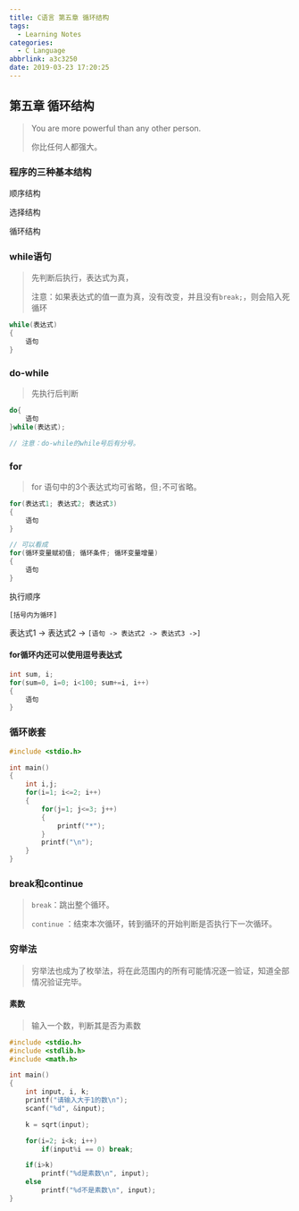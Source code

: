 ```yaml
---
title: C语言 第五章 循环结构
tags:
  - Learning Notes
categories:
  - C Language
abbrlink: a3c3250
date: 2019-03-23 17:20:25
---
```


## 第五章 循环结构

> You are more powerful than any other person.
>
> 你比任何人都强大。

### 程序的三种基本结构

顺序结构

选择结构

循环结构

### while语句

> 先判断后执行，表达式为真，
>
> 注意：如果表达式的值一直为真，没有改变，并且没有`break;`，则会陷入死循环

```c
while(表达式)
{
    语句
} 
```

### do-while

> 先执行后判断

```c
do{
    语句
}while(表达式);

// 注意：do-while的while号后有分号。
```

### for

> for 语句中的3个表达式均可省略，但`;`不可省略。

```c
for(表达式1; 表达式2; 表达式3)
{
    语句
}

// 可以看成
for(循环变量赋初值; 循环条件; 循环变量增量)
{
	语句
}
```

执行顺序

`[括号内为循环]`

表达式1 -> 表达式2 -> `[语句 -> 表达式2 -> 表达式3 ->]`

#### for循环内还可以使用逗号表达式

```c
int sum, i;
for(sum=0, i=0; i<100; sum+=i, i++)
{
    语句
}
```

### 循环嵌套

```c
#include <stdio.h>

int main()
{
    int i,j;
    for(i=1; i<=2; i++)
    {
        for(j=1; j<=3; j++)
        {
			printf("*");
        }
        printf("\n");
    }
}
```

### break和continue

> `break`：跳出整个循环。
>
> `continue` ：结束本次循环，转到循环的开始判断是否执行下一次循环。

### 穷举法

> 穷举法也成为了枚举法，将在此范围内的所有可能情况逐一验证，知道全部情况验证完毕。

#### 素数

> 输入一个数，判断其是否为素数

```c
#include <stdio.h>
#include <stdlib.h>
#include <math.h>

int main()
{
    int input, i, k;
	printf("请输入大于1的数\n");
	scanf("%d", &input);

	k = sqrt(input);

	for(i=2; i<k; i++)
		if(input%i == 0) break;

	if(i>k)
		printf("%d是素数\n", input);
	else 
		printf("%d不是素数\n", input);
}

```





